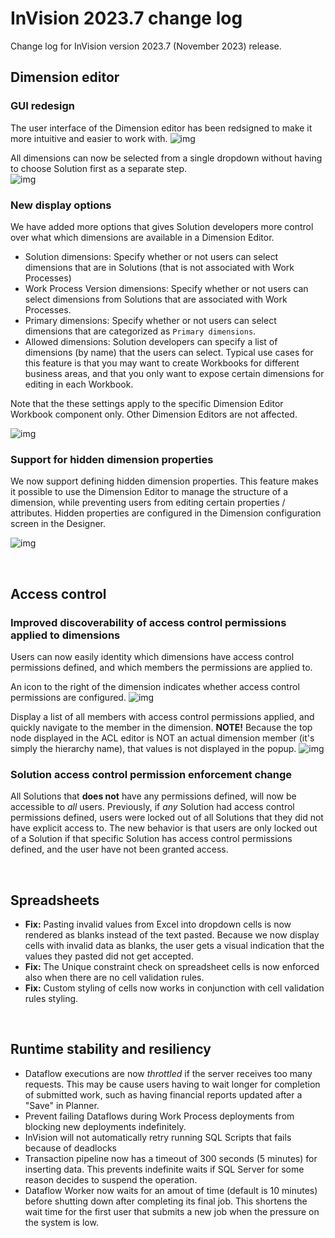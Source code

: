# InVision 2023.7 change log

Change log for InVision version 2023.7 (November 2023) release.

## Dimension editor

### GUI redesign

The user interface of the Dimension editor has been redsigned to make it more intuitive and easier to work with.
![img](../../../images/invision/release_notes_20237_dimeditor_gui_redesign_toolbar.png)


All dimensions can now be selected from a single dropdown without having to choose Solution first as a separate step.  
![img](../../../images/invision/release_notes_20237_dimeditor_gui_redesign_dimpicker.png)

### New display options

We have added more options that gives Solution developers more control over what which dimensions are available in a Dimension Editor.

- Solution dimensions:  Specify whether or not users can select dimensions that are in Solutions (that is not associated with Work Processes)
- Work Process Version dimensions: Specify whether or not users can select dimensions from Solutions that are associated with Work Processes.
- Primary dimensions: Specify whether or not users can select dimensions that are categorized as `Primary dimensions`.
- Allowed dimensions: Solution developers can specify a list of dimensions (by name) that the users can select. Typical use cases for this feature is that you may want to create Workbooks for different business areas, and that you only want to expose certain dimensions for editing in each Workbook.

Note that the these settings apply to the specific Dimension Editor Workbook component only. Other Dimension Editors are not affected.

![img](../../../images/invision/release_notes_20237_dimeditor_workbook_options.png)

### Support for hidden dimension properties

We now support defining hidden dimension properties. This feature makes it possible to use the Dimension Editor to manage the structure of a dimension, while preventing users from editing certain properties / attributes. Hidden properties are configured in the Dimension configuration screen in the Designer.

![img](../../../images/invision/release_notes_20237_dim_hidden_properties.png)

<br/>

## Access control

### Improved discoverability of access control permissions applied to dimensions

Users can now easily identity which dimensions have access control permissions defined, and which members the permissions are applied to.

An icon to the right of the dimension indicates whether access control permissions are configured.
![img](../../../images/invision/release_notes_20237_aclpermissions_dimtag.png)

Display a list of all members with access control permissions applied, and quickly navigate to the member in the dimension.
**NOTE!** Because the top node displayed in the ACL editor is NOT an actual dimension member (it's simply the hierarchy name), that values is not displayed in the popup.
![img](../../../images/invision/release_notes_20237_aclpermissions_goto_dimmember.png)

### Solution access control permission enforcement change

All Solutions that **does not** have any permissions defined, will now be accessible to _all_ users. Previously, if _any_ Solution had access control permissions defined, users were locked out of all Solutions that they did not have explicit access to. The new behavior is that users are only locked out of a Solution if that specific Solution has access control permissions defined, and the user have not been granted access.  

<br/>

## Spreadsheets

- **Fix:** Pasting invalid values from Excel into dropdown cells is now rendered as blanks instead of the text pasted. Because we now display cells with invalid data as blanks, the user gets a visual indication that the values they pasted did not get accepted.  
- **Fix:** The Unique constraint check on spreadsheet cells is now enforced also when there are no cell validation rules.
- **Fix:** Custom styling of cells now works in conjunction with cell validation rules styling.

<br/>

## Runtime stability and resiliency  

- Dataflow executions are now _throttled_ if the server receives too many requests. This may be cause users having to wait longer for completion of submitted work, such as having financial reports updated after a "Save" in Planner.
- Prevent failing Dataflows during Work Process deployments from blocking new deployments indefinitely.
- InVision will not automatically retry running SQL Scripts that fails because of deadlocks
- Transaction pipeline now has a timeout of 300 seconds (5 minutes) for inserting data. This prevents indefinite waits if SQL Server for some reason decides to suspend the operation.
- Dataflow Worker now waits for an amout of time (default is 10 minutes) before shutting down after completing its final job. This shortens the wait time for the first user that submits a new job when the pressure on the system is low.
